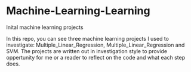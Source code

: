 # Machine-Learning-Learning
Inital machine learning projects


In this repo, you can see three machine learning projects I used to investigate: Multiple_Linear_Regression, Multiple_Linear_Regression and SVM. The projects are written out in investigation style to provide oppertunity for me or a reader to reflect on the code and what each step does. 

